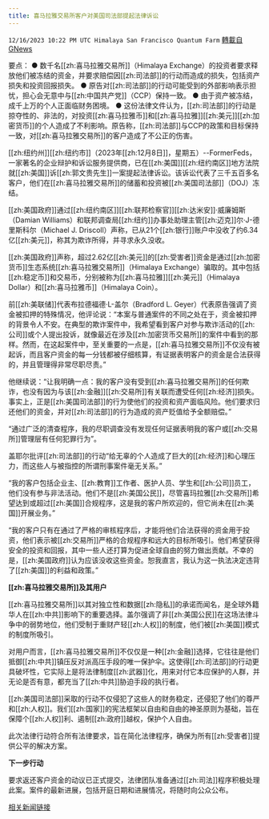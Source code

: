 ```yaml
---
title: 喜马拉雅交易所客户对美国司法部提起法律诉讼
---
```

`12/16/2023 10:22 PM UTC Himalaya San Francisco Quantum Farm` [轉載自GNews](https://gnews.org/articles/2118527)

要点：
● 数千名[[zh:喜马拉雅交易所]]（Himalaya Exchange）的投资者要求释放他们被冻结的资金，并要求赔偿因[[zh:司法部]]的行动而造成的损失，包括资产损失和投资回报损失。
● 原告对[[zh:司法部]]的行动可能受到的外部影响表示担忧，担心会无意中与[[zh:中国共产党]]（CCP）保持一致。
● 由于资产被冻结，成千上万的个人正面临财务困境。
● 这份法律文件认为，[[zh:司法部]]的行动是掠夺性的、非法的，对投资[[zh:喜马拉雅币]]和[[zh:喜马拉雅]][[zh:美元]][[zh:加密货币]]的个人造成了不利影响。原告称，[[zh:司法部]]与CCP的政策和目标保持一致，对[[zh:喜马拉雅交易所]]的客户造成了不公正的伤害。

[[zh:纽约州]][[zh:纽约市]]（2023年[[zh:12月8日]]，星期五）--FormerFeds，一家著名的企业辩护和诉讼服务提供商，已在[[zh:美国]][[zh:纽约南区]]地方法院就[[zh:美国]]诉[[zh:郭文贵先生]]一案提起法律诉讼。该诉讼代表了三千五百多名客户，他们在[[zh:喜马拉雅交易所]]的储蓄和投资被[[zh:美国司法部]]（DOJ）冻结。

[[zh:美国政府]]通过[[zh:纽约南区]][[zh:联邦检察官]][[zh:达米安]]·威廉姆斯（Damian Williams）和联邦调查局[[zh:纽约]]办事处助理主管[[zh:迈克]]尔·J-德里斯科尔（Michael J. Driscoll）声称，已从21个[[zh:银行]]账户中没收了约6.34亿[[zh:美元]]，称其为欺诈所得，并寻求永久没收。

[[zh:美国政府]]声称，超过2.62亿[[zh:美元]]的[[zh:受害者]]资金是通过[[zh:加密货币]]生态系统[[zh:喜马拉雅交易所]]（Himalaya Exchange）骗取的。其中包括[[zh:稳定币]]和交易币，分别被称为[[zh:喜马拉雅]][[zh:美元]]（Himalaya Dollar）和[[zh:喜马拉雅币]]（Himalaya Coin）。

前[[zh:美联储]]代表布拉德福德·L-盖尔（Bradford L. Geyer）代表原告强调了资金被扣押的特殊情况，他评论说：“本案与普通案件的不同之处在于，资金被扣押的背景令人不安。在典型的欺诈案件中，我希望看到客户对参与欺诈活动的[[zh:公司]]或个人提出投诉，就像最近在涉及[[zh:加密货币交易所]]的案件中看到的那样。然而，在这起案件中，至关重要的一点是，[[zh:喜马拉雅交易所]]不仅没有被起诉，而且客户资金的每一分钱都被仔细核算，有证据表明客户的资金是合法获得的，并且管理得非常尽职尽责。”

他继续说：“让我明确一点：我的客户没有受到[[zh:喜马拉雅交易所]]的任何欺诈，也没有因为与该[[zh:金融]][[zh:交易所]]有关联而遭受任何[[zh:经济]]损失。事实上，正是[[zh:美国司法部]]的行为使他们的投资和资产面临风险。他们要求归还他们的资金，并对[[zh:司法部]]的行为造成的资产贬值给予全额赔偿。”

“通过广泛的清查程序，我的尽职调查没有发现任何证据表明我的客户或[[zh:交易所]]管理层有任何犯罪行为”。

盖耶尔批评[[zh:司法部]]的行动“给无辜的个人造成了巨大的[[zh:经济]]和心理压力，而这些人与被指控的所谓刑事案件毫无关系。”

“我的客户包括企业主、[[zh:教育]]工作者、医护人员、学生和[[zh:公司]]员工，他们没有参与非法活动。他们不是[[zh:美国公民]]，尽管喜玛拉雅[[zh:交易所]]希望达到或超过[[zh:美国]]合规程序，这是我的客户所欢迎的，但它尚未在[[zh:美国]]开展业务。”

“我的客户只有在通过了严格的审核程序后，才能将他们合法获得的资金用于投资，他们表示被[[zh:交易所]]严格的合规程序和远大的目标所吸引。他们希望获得安全的投资和回报，其中一些人还打算为促进全球自由的努力做出贡献。不幸的是，[[zh:美国政府]]认为应该没收这些资金。恕我直言，我认为这一执法决定违背了[[zh:美国]]的利益和政策。”

**[[zh:喜马拉雅交易所]]及其用户**

[[zh:喜马拉雅交易所]]以其对独立性和数据[[zh:隐私]]的承诺而闻名，是全球外籍华人在[[zh:中共]]影响下的重要选择。盖尔强调了非[[zh:美国公民]]在这场法律斗争中的弱势地位，他们受制于重财产轻[[zh:人权]]的制度，他们被[[zh:美国]]模式的制度所吸引。

对用户而言，[[zh:喜马拉雅交易所]]不仅仅是一种[[zh:金融]]选择，它往往是他们抵御[[zh:中共]]镇压反对派高压手段的唯一保护伞。这使得[[zh:司法部]]的行动更具破坏性，它实际上是将法律制度[[zh:武器]]化，用来对付它本应保护的人群，并无论是否有意，都充当了[[zh:中共]]胁迫手段的执行者。

[[zh:美国司法部]]采取的行动不仅侵犯了这些人的财务稳定，还侵犯了他们的尊严和[[zh:人权]]。我们[[zh:国家]]的宪法框架以自由和自由的神圣原则为基础，旨在保障个[[zh:人权]]利、遏制[[zh:政府]]越权，保护个人自由。

此次法律行动符合所有法律要求，旨在简化法律程序，确保为所有[[zh:受害者]]提供公平的解决方案。

**下一步行动**

要求返还客户资金的动议已正式提交，法律团队准备通过[[zh:司法]]程序积极处理此案。案件的最新进展，包括开庭日期和进展情况，将随时向公众公布。


[相关新闻链接](https://medium.com/@himalayarestoration/himalaya-exchange-customers-launch-legal-action-against-the-u-s-department-of-justice-6799c9bc2791)

